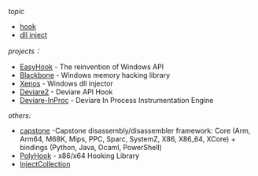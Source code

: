 
*topic*
* [hook](https://github.com/search?l=C%2B%2B&q=hook&type=Repositories&utf8=%E2%9C%93) 
* [dll inject](https://github.com/search?utf8=%E2%9C%93&q=dll+inject&type=)



*projects：*

* [EasyHook](https://github.com/EasyHook/EasyHook) - The reinvention of Windows API 
* [Blackbone](https://github.com/DarthTon/Blackbone) - Windows memory hacking library
* [Xenos](https://github.com/DarthTon/Xenos) - Windows dll injector
* [Deviare2](https://github.com/nektra/Deviare2) - Deviare API Hook
* [Deviare-InProc](https://github.com/nektra/Deviare-InProc) - Deviare In Process Instrumentation Engine

*others:*

* [capstone](https://github.com/aquynh/capstone) -Capstone disassembly/disassembler framework: Core (Arm, Arm64, M68K, Mips, PPC, Sparc, SystemZ, X86, X86_64, XCore) + bindings (Python, Java, Ocaml, PowerShell) 
* [PolyHook](https://github.com/stevemk14ebr/PolyHook) - x86/x64 Hooking Library
* [InjectCollection](https://github.com/AzureGreen/InjectCollection)



